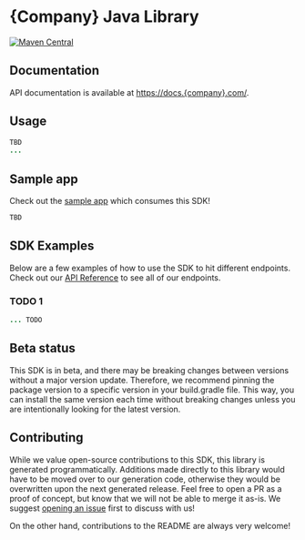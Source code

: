 # {Company} Java Library

[![Maven Central](https://img.shields.io/badge/maven--central-v0.0.1-orange)](https://mvnrepository.com/artifact/com.{company}/{company}-java)

## Documentation

API documentation is available at <https://docs.{company}.com/>.

## Usage

```java
TBD
...

```

## Sample app

Check out the [sample app](.sample-app/app.java) which consumes this SDK!

```bash
TBD
```

## SDK Examples

Below are a few examples of how to use the SDK to hit different endpoints. Check out our [API Reference](https://docs.{company}.com/) to see all of our endpoints.

### TODO 1

```java
... TODO 
```

## Beta status

This SDK is in beta, and there may be breaking changes between versions without a major version update. Therefore, we recommend pinning the package version to a specific version in your build.gradle file. This way, you can install the same version each time without breaking changes unless you are intentionally looking for the latest version.

## Contributing

While we value open-source contributions to this SDK, this library is generated programmatically. Additions made directly to this library would have to be moved over to our generation code, otherwise they would be overwritten upon the next generated release. Feel free to open a PR as a proof of concept, but know that we will not be able to merge it as-is. We suggest [opening an issue](https://github.com/fern-{company}/{company}-java) first to discuss with us!

On the other hand, contributions to the README are always very welcome!
